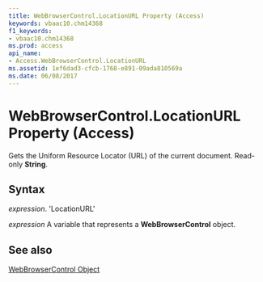 ```yaml
---
title: WebBrowserControl.LocationURL Property (Access)
keywords: vbaac10.chm14368
f1_keywords:
- vbaac10.chm14368
ms.prod: access
api_name:
- Access.WebBrowserControl.LocationURL
ms.assetid: 1ef6dad3-cfcb-1768-e891-09ada810569a
ms.date: 06/08/2017
---
```



# WebBrowserControl.LocationURL Property (Access)

Gets the Uniform Resource Locator (URL) of the current document. Read-only  **String**.


## Syntax

 _expression_. 'LocationURL'

 _expression_ A variable that represents a **WebBrowserControl** object.


## See also


[WebBrowserControl Object](Access.WebBrowserControl.md)

